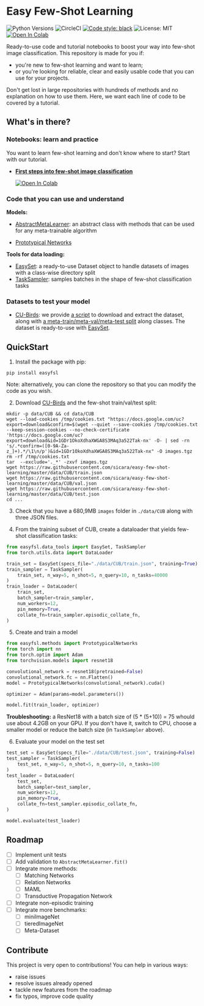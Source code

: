 # Easy Few-Shot Learning
![Python Versions](https://img.shields.io/badge/python-3.6%20|%203.7%20|%203.8-%23EBBD68.svg)
![CircleCI](https://img.shields.io/circleci/build/github/sicara/easy-few-shot-learning)
[![Code style: black](https://img.shields.io/badge/code%20style-black-000000.svg)](https://github.com/python/black)
![License: MIT](https://img.shields.io/badge/license-MIT-green)
[![Open In Colab](https://colab.research.google.com/assets/colab-badge.svg)](https://colab.research.google.com/github/sicara/easy-few-shot-learning/blob/master/notebooks/my_first_few_shot_classifier.ipynb)

Ready-to-use code and tutorial notebooks to boost your way into few-shot image classification. 
This repository is made for you if:

- you're new to few-shot learning and want to learn;
- or you're looking for reliable, clear and easily usable code that you can use for your projects.

Don't get lost in large repositories with hundreds of methods and no explanation on how to use them. Here, we want each line
of code to be covered by a tutorial.
## What's in there?

### Notebooks: learn and practice
You want to learn few-shot learning and don't know where to start? Start with our tutorial.

- **[First steps into few-shot image classification](notebooks/my_first_few_shot_classifier.ipynb)** 
  
    [![Open In Colab](https://colab.research.google.com/assets/colab-badge.svg)](https://colab.research.google.com/github/sicara/easy-few-shot-learning/blob/master/notebooks/my_first_few_shot_classifier.ipynb)

### Code that you can use and understand

**Models:**

- [AbstractMetaLearner](easyfsl/methods/abstract_meta_learner.py): an abstract class with methods that can be used for 
  any meta-trainable algorithm
  
- [Prototypical Networks](easyfsl/methods/prototypical_networks.py)

**Tools for data loading:**

- [EasySet](easyfsl/data_tools/easy_set.py): a ready-to-use Dataset object to handle datasets of images with a class-wise directory split
- [TaskSampler](easyfsl/data_tools/task_sampler.py): samples batches in the shape of few-shot classification tasks

### Datasets to test your model

- [CU-Birds](http://www.vision.caltech.edu/visipedia/CUB-200.html): we provide [a script](scripts/download_CUB.sh) to download
and extract the dataset, along with [a meta-train/meta-val/meta-test split](data/CUB) along classes. The dataset is
  ready-to-use with [EasySet](easyfsl/data_tools/easy_set.py).

## QuickStart
1. Install the package with pip: 
   
```pip install easyfsl```

Note: alternatively, you can clone the repository so that you can modify the code as you wish.
   
2. Download [CU-Birds](http://www.vision.caltech.edu/visipedia/CUB-200.html) and the few-shot train/val/test split:

```
mkdir -p data/CUB && cd data/CUB
wget --load-cookies /tmp/cookies.txt "https://docs.google.com/uc?export=download&confirm=$(wget --quiet --save-cookies /tmp/cookies.txt --keep-session-cookies --no-check-certificate 'https://docs.google.com/uc?export=download&id=1GDr1OkoXdhaXWGA8S3MAq3a522Tak-nx' -O- | sed -rn 's/.*confirm=([0-9A-Za-z_]+).*/\1\n/p')&id=1GDr1OkoXdhaXWGA8S3MAq3a522Tak-nx" -O images.tgz
rm -rf /tmp/cookies.txt
tar  --exclude='._*' -zxvf images.tgz
wget https://raw.githubusercontent.com/sicara/easy-few-shot-learning/master/data/CUB/train.json
wget https://raw.githubusercontent.com/sicara/easy-few-shot-learning/master/data/CUB/val.json
wget https://raw.githubusercontent.com/sicara/easy-few-shot-learning/master/data/CUB/test.json
cd ...
```
   
3. Check that you have a 680,9MB `images` folder in `./data/CUB` along with three JSON files.

4. From the training subset of CUB, create a dataloader that yields few-shot classification tasks:
```python
from easyfsl.data_tools import EasySet, TaskSampler
from torch.utils.data import DataLoader

train_set = EasySet(specs_file="./data/CUB/train.json", training=True)
train_sampler = TaskSampler(
    train_set, n_way=5, n_shot=5, n_query=10, n_tasks=40000
)
train_loader = DataLoader(
    train_set,
    batch_sampler=train_sampler,
    num_workers=12,
    pin_memory=True,
    collate_fn=train_sampler.episodic_collate_fn,
)
```

5. Create and train a model

```python
from easyfsl.methods import PrototypicalNetworks
from torch import nn
from torch.optim import Adam
from torchvision.models import resnet18

convolutional_network = resnet18(pretrained=False)
convolutional_network.fc = nn.Flatten()
model = PrototypicalNetworks(convolutional_network).cuda()

optimizer = Adam(params=model.parameters())

model.fit(train_loader, optimizer)
```

   **Troubleshooting:** a ResNet18 with a batch size of (5 * (5+10)) = 75 whould use about 4.2GB on your GPU.
If you don't have it, switch to CPU, choose a smaller model or reduce the batch size (in `TaskSampler` above).

6. Evaluate your model on the test set

```python
test_set = EasySet(specs_file="./data/CUB/test.json", training=False)
test_sampler = TaskSampler(
    test_set, n_way=5, n_shot=5, n_query=10, n_tasks=100
)
test_loader = DataLoader(
    test_set,
    batch_sampler=test_sampler,
    num_workers=12,
    pin_memory=True,
    collate_fn=test_sampler.episodic_collate_fn,
)

model.evaluate(test_loader)
```

## Roadmap

- [ ] Implement unit tests
- [ ] Add validation to `AbstractMetaLearner.fit()`
- [ ] Integrate more methods: 
  - [ ] Matching Networks
  - [ ] Relation Networks
  - [ ] MAML
  - [ ] Transductive Propagation Network
- [ ] Integrate non-episodic training
- [ ] Integrate more benchmarks:
  - [ ] miniImageNet
  - [ ] tieredImageNet
  - [ ] Meta-Dataset

## Contribute
This project is very open to contributions! You can help in various ways:
- raise issues
- resolve issues already opened
- tackle new features from the roadmap
- fix typos, improve code quality



